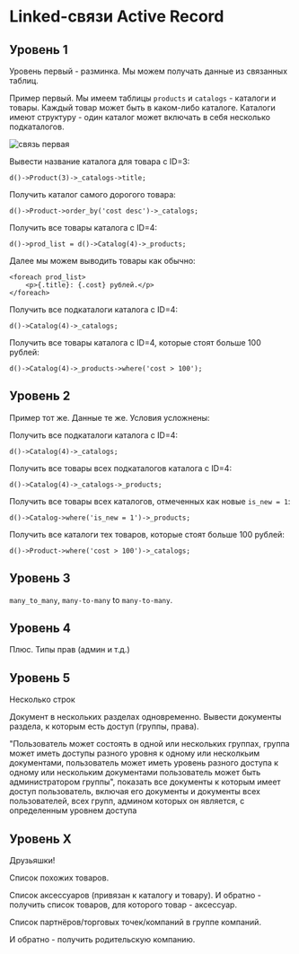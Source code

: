 Linked-связи Active Record
===================================
Уровень 1
---------

Уровень первый - разминка. Мы можем получать данные из связанных таблиц.

Пример первый. Мы имеем таблицы `products` и `catalogs` - каталоги и товары. Каждый товар может быть в каком-либо каталоге. Каталоги имеют структуру - один каталог может включать в себя несколько подкаталогов.

![связь первая](http://doit-cms.ru/storage/d026acd6ddde3af65b5b0c64da194577.png)

Вывести название каталога для товара с ID=3:

	d()->Product(3)->_catalogs->title;

Получить каталог самого дорогого товара:

	d()->Product->order_by('cost desc')->_catalogs;

Получить все товары каталога с ID=4:

	d()->prod_list = d()->Catalog(4)->_products;

Далее мы можем выводить товары как обычно:

	<foreach prod_list>
		<p>{.title}: {.cost} рублей.</p>
	</foreach>

Получить все подкаталоги каталога c ID=4:

	d()->Catalog(4)->_catalogs;

Получить все товары каталога с ID=4, которые стоят больше 100 рублей:

	d()->Catalog(4)->_products->where('cost > 100');

Уровень 2
---------

Пример тот же. Данные те же. Условия усложнены:

Получить все подкаталоги каталога с ID=4:

	d()->Catalog(4)->_catalogs;

Получить все товары всех подкаталогов каталога c ID=4:

	d()->Catalog(4)->_catalogs->_products;

Получить все товары всех каталогов, отмеченных как новые `is_new = 1`:

	d()->Catalog->where('is_new = 1')->_products;

Получить все каталоги тех товаров, которые стоят больше 100 рублей:

	d()->Product->where('cost > 100')->_catalogs;

Уровень 3
---------

`many_to_many`, `many-to-many` to `many-to-many`.

Уровень 4
---------


Плюс. Типы прав (админ и т.д.)

Уровень 5
---------

Несколько строк

Документ в нескольких разделах одновременно. Вывести документы раздела, к которым есть доступ (группы, права).

"Пользователь может состоять в одной или нескольких группах, группа может иметь доступы разного уровня к одному или несколкьим документами, пользователь может иметь уровень разного доступа к одному или нескольким документами пользователь может быть администратором группы", показать все документы к которым имеет доступ пользователь, включая его документы и документы всех пользователей, всех групп, админом которых он является, с определенным уровнем доступа


Уровень X
---------

Друзьяшки!

Список похожих товаров.

Список аксессуаров (привязан к каталогу и товару). И обратно - получить список товаров, для которого товар - аксессуар.

Список партнёров/торговых точек/компаний в группе компаний.

И обратно - получить родительскую компанию.